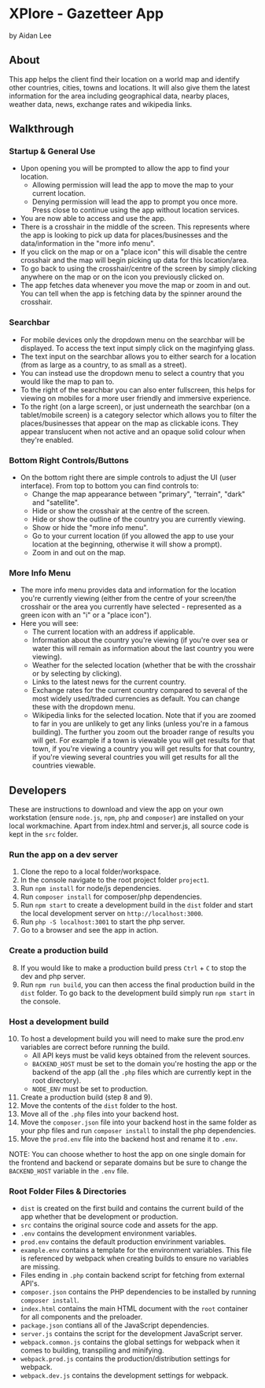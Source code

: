 # XPlore - Gazetteer App
by Aidan Lee

## About
This app helps the client find their location on a world map and identify other countries, cities, towns and locations. It will also give them the latest information for the area including geographical data, nearby places, weather data, news, exchange rates and wikipedia links.

## Walkthrough
### Startup & General Use
- Upon opening you will be prompted to allow the app to find your location.
    - Allowing permission will lead the app to move the map to your current location.
    - Denying permission will lead the app to prompt you once more. Press close to continue using the app without location services.
- You are now able to access and use the app.
- There is a crosshair in the middle of the screen. This represents where the app is looking to pick up data for places/businesses and the data/information in the "more info menu".
- If you click on the map or on a "place icon" this will disable the centre crosshair and the map will begin picking up data for this location/area.
- To go back to using the crosshair/centre of the screen by simply clicking anywhere on the map or on the icon you previously clicked on.
- The app fetches data whenever you move the map or zoom in and out. You can tell when the app is fetching data by the spinner around the crosshair.

### Searchbar
- For mobile devices only the dropdown menu on the searchbar will be displayed. To access the text input simply click on the maginfying glass.
- The text input on the searchbar allows you to either search for a location (from as large as a country, to as small as a street).
- You can instead use the dropdown menu to select a country that you would like the map to pan to.
- To the right of the searchbar you can also enter fullscreen, this helps for viewing on mobiles for a more user friendly and immersive experience.
- To the right (on a large screen), or just underneath the searchbar (on a tablet/mobile screen) is a category selector which allows you to filter the places/businesses that appear on the map as clickable icons. They appear translucent when not active and an opaque solid colour when they're enabled.

### Bottom Right Controls/Buttons
- On the bottom right there are simple controls to adjust the UI (user interface). From top to bottom you can find controls to:
    - Change the map appearance between "primary", "terrain", "dark" and "satellite".
    - Hide or show the crosshair at the centre of the screen.
    - Hide or show the outline of the country you are currently viewing.
    - Show or hide the "more info menu".
    - Go to your current location (if you allowed the app to use your location at the beginning, otherwise it will show a prompt).
    - Zoom in and out on the map.

### More Info Menu
- The more info menu provides data and information for the location you're currently viewing (either from the centre of your screen/the crosshair or the area you currently have selected - represented as a green icon with an "i" or a "place icon").
- Here you will see:
    - The current location with an address if applicable.
    - Information about the country you're viewing (if you're over sea or water this will remain as information about the last country you were viewing).
    - Weather for the selected location (whether that be with the crosshair or by selecting by clicking).
    - Links to the latest news for the current country.
    - Exchange rates for the current country compared to several of the most widely used/traded currencies as default. You can change these with the dropdown menu.
    - Wikipedia links for the selected location. Note that if you are zoomed to far in you are unlikely to get any links (unless you're in a famous building). The further you zoom out the broader range of results you will get. For example if a town is viewable you will get results for that town, if you're viewing a country you will get results for that country, if you're viewing several countries you will get results for all the countries viewable.

## Developers
These are instructions to download and view the app on your own workstation (ensure `node.js`, `npm`, `php` and `composer`) are installed on your local workmachine. Apart from index.html and server.js, all source code is kept in the `src` folder.

### Run the app on a dev server
1. Clone the repo to a local folder/workspace.
2. In the console navigate to the root project folder `project1`.
3. Run `npm install` for node/js dependencies.
4. Run `composer install` for composer/php dependencies.
5. Run `npm start` to create a development build in the `dist` folder and start the local development server on `http://localhost:3000`.
6. Run `php -S localhost:3001` to start the php server.
7. Go to a browser and see the app in action.

### Create a production build
8. If you would like to make a production build press `Ctrl` + `C` to stop the dev and php server.
9. Run `npm run build`, you can then access the final production build in the `dist` folder. To go back to the development build simply run `npm start` in the console.

### Host a development build
10. To host a development build you will need to make sure the prod.env variables are correct before running the build.
    - All API keys must be valid keys obtained from the relevent sources.
    - `BACKEND_HOST` must be set to the domain you're hosting the app or the backend of the app (all the `.php` files which are currently kept in the root directory).
    - `NODE_ENV` must be set to production.
11. Create a production build (step 8 and 9).
12. Move the contents of the `dist` folder to the host.
13. Move all of the `.php` files into your backend host.
14. Move the `composer.json` file into your backend host in the same folder as your php files and run `composer install` to install the php dependencies.
15. Move the `prod.env` file into the backend host and rename it to `.env`.

NOTE: You can choose whether to host the app on one single domain for the frontend and backend or separate domains but be sure to change the `BACKEND_HOST` variable in the `.env` file.

### Root Folder Files & Directories
- `dist` is created on the first build and contains the current build of the app whether that be development or production.
- `src` contains the original source code and assets for the app.
- `.env` contains the development environment variables.
- `prod.env` contains the default production envirinment variables.
- `example.env` contains a template for the environment variables. This file is referenced by webpack when creating builds to ensure no variables are missing.
- Files ending in `.php` contain backend script for fetching from external API's.
- `composer.json` contains the PHP dependencies to be installed by running `composer install`.
- `index.html` contains the main HTML document with the `root` container for all components and the preloader.
- `package.json` contians all of the JavaScript dependencies.
- `server.js` contains the script for the development JavaScript server.
- `webpack.common.js` contains the global settings for webpack when it comes to building, transpiling and minifying.
- `webpack.prod.js` contains the production/distribution settings for webpack.
- `webpack.dev.js` contains the development settings for webpack.